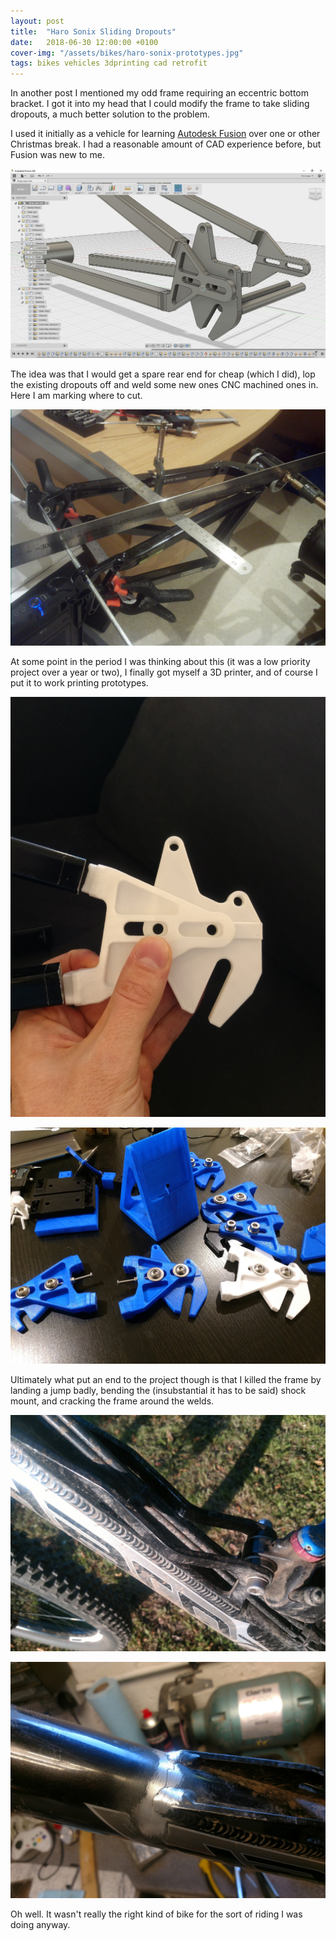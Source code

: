```yaml
---
layout: post
title:  "Haro Sonix Sliding Dropouts"
date:   2018-06-30 12:00:00 +0100
cover-img: "/assets/bikes/haro-sonix-prototypes.jpg"
tags: bikes vehicles 3dprinting cad retrofit
---
```

In another post I mentioned my odd frame requiring an eccentric bottom bracket. I got it into my head that I could modify the frame to take sliding dropouts, a much better solution to the problem.

I used it initially as a vehicle for learning [Autodesk Fusion](https://www.autodesk.com/uk/products/fusion-360/overview) over one or other Christmas break. I had a reasonable amount of CAD experience before, but Fusion was new to me.

![Haro Sonix CAD](/assets/bikes/haro-sonix-cad.jpg)

The idea was that I would get a spare rear end for cheap (which I did), lop the existing dropouts off and weld some new ones CNC machined ones in. Here I am marking where to cut.


![Haro Sonix Cutting](/assets/bikes/haro-sonix-cutting.jpg)

At some point in the period I was thinking about this (it was a low priority project over a year or two), I finally got myself a 3D printer, and of course I put it to work printing prototypes.

![Haro Sonix Prototype](/assets/bikes/haro-sonix-prototype.jpg)

![Haro Sonix Prototypes](/assets/bikes/haro-sonix-prototypes.jpg)

Ultimately what put an end to the project though is that I killed the frame by landing a jump badly, bending the (insubstantial it has to be said) shock mount, and cracking the frame around the welds.

![Haro Sonix Bent](/assets/bikes/haro-sonix-bent.jpg)

![Haro Sonix Dead](/assets/bikes/haro-sonix-dead.jpg)

Oh well. It wasn't really the right kind of bike for the sort of riding I was doing anyway.
